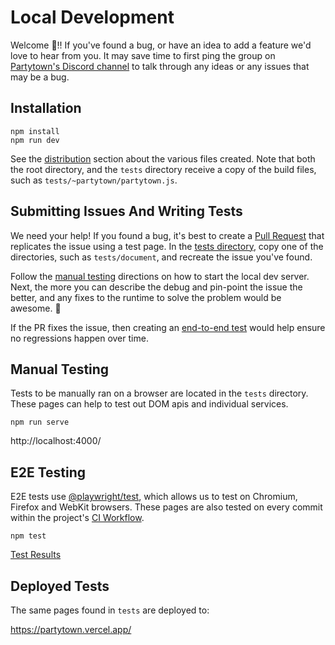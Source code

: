 # Local Development

Welcome 🎉!! If you've found a bug, or have an idea to add a feature we'd love to hear from you. It may save time to first ping the group on [Partytown's Discord channel](https://discord.gg/hbuEtxdEZ3) to talk through any ideas or any issues that may be a bug.

## Installation

```
npm install
npm run dev
```

See the [distribution](https://github.com/BuilderIO/partytown#distribution) section about the various files created. Note that both the root directory, and the `tests` directory receive a copy of the build files, such as `tests/~partytown/partytown.js`.

## Submitting Issues And Writing Tests

We need your help! If you found a bug, it's best to create a [Pull Request](https://docs.github.com/en/github/collaborating-with-pull-requests/proposing-changes-to-your-work-with-pull-requests/creating-a-pull-request) that replicates the issue using a test page. In the [tests directory](https://github.com/BuilderIO/partytown/tree/main/tests), copy one of the directories, such as `tests/document`, and recreate the issue you've found.

Follow the [manual testing](#manual-testing) directions on how to start the local dev server. Next, the more you can describe the debug and pin-point the issue the better, and any fixes to the runtime to solve the problem would be awesome. 🎉

If the PR fixes the issue, then creating an [end-to-end test](#e2e-testing) would help ensure no regressions happen over time.

## Manual Testing

Tests to be manually ran on a browser are located in the `tests` directory. These pages can help to test out DOM apis and individual services.

```
npm run serve
```

http://localhost:4000/

## E2E Testing

E2E tests use [@playwright/test](https://playwright.dev/docs/intro#writing-assertions), which allows us to test on Chromium, Firefox and WebKit browsers.
These pages are also tested on every commit within the project's [CI Workflow](https://github.com/BuilderIO/partytown/actions/workflows/ci.yml).

```
npm test
```

[Test Results](https://github.com/BuilderIO/partytown/actions/workflows/ci.yml)

## Deployed Tests

The same pages found in `tests` are deployed to:

https://partytown.vercel.app/
